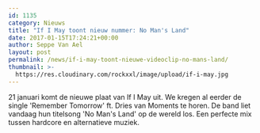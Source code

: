 ```yaml
---
id: 1135
category: Nieuws
title: "If I May toont nieuw nummer: No Man's Land"
date: 2017-01-15T17:24:21+00:00
author: Seppe Van Ael
layout: post
permalink: /news/if-i-may-toont-nieuwe-videoclip-no-mans-land/
thumbnail: >-
  https://res.cloudinary.com/rockxxl/image/upload/if-i-may.jpg
---
```

21 januari komt de nieuwe plaat van If I May uit. We kregen al eerder de single 'Remember Tomorrow' ft. Dries van Moments te horen. De band liet vandaag hun titelsong 'No Man's Land' op de wereld los. Een perfecte mix tussen hardcore en alternatieve muziek.
